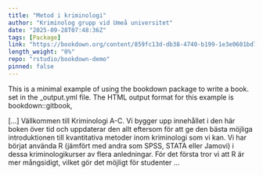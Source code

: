```yaml
---
title: "Metod i kriminologi"
author: "Kriminolog grupp vid Umeå universitet"
date: "2025-09-28T07:48:36Z"
tags: [Package]
link: "https://bookdown.org/content/859fc13d-db38-4740-b199-1e3e0601bd75/"
length_weight: "0%"
repo: "rstudio/bookdown-demo"
pinned: false
---
```


<p>This is a minimal example of using the bookdown package to write a book. set in the _output.yml file. The HTML output format for this example is bookdown::gitbook,</p> [...] Vällkommen till Kriminologi A-C. Vi bygger upp innehållet i den här boken över tid och uppdaterar den allt eftersom för att ge den bästa möjliga introduktionen till kvantitativa metoder inom kriminologi som vi kan. Vi har börjat använda R (jämfört med andra som SPSS, STATA eller Jamovi) i dessa kriminologikurser av flera anledningar. För det första tror vi att R är mer mångsidigt, vilket gör det möjligt för studenter ...
